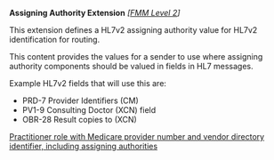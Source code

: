 **Assigning Authority Extension**  *[[FMM Level 2](guidance.html)]*

This extension defines a HL7v2 assigning authority value for HL7v2 identification for routing.

This content provides the values for a sender to use where assigning authority components should be valued in fields in HL7 messages. 

Example HL7v2 fields that will use this are:

* PRD-7 Provider Identifiers (CM)
* PV1-9 Consulting Doctor (XCN) field
* OBR-28 Result copies to (XCN)

[Practitioner role with Medicare provider number and vendor directory identifier, including assigning authorities](PractitionerRole-example4.html)


